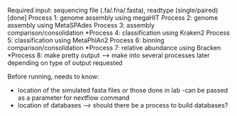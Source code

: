 Required input: sequencing file (.fa/.fna/.fasta), readtype (single/paired)
[done] Process 1: genome assembly using megaHIT
Process 2: genome assembly using MetaSPAdes
Process 3: assembly comparison/consolidation
*Process 4: classification using Kraken2
Process 5: classification using MetaPhlAn2
Process 6: binning comparison/consolidation
*Process 7: relative abundance using Bracken
*Process 8: make pretty output --> make into several processes later depending on type of output requested

Before running, needs to know:
- location of the simulated fasta files or those done in lab -can be passed as a parameter for nextflow command
- location of databases --> should there be a process to build databases?
